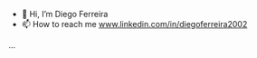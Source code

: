 - 👋 Hi, I’m Diego Ferreira
- 📫 How to reach me www.linkedin.com/in/diegoferreira2002

 ...

<!---
diegofrreira/diegofrreira is a ✨ special ✨ repository because its `README.md` (this file) appears on your GitHub profile.
You can click the Preview link to take a look at your changes.
--->
